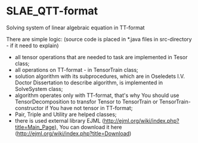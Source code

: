 # SLAE_QTT-format
Solving system of linear algebraic equation in TT-format

There are simple logic:
(source code is placed in *.java files in src-directory - if it need to explain)
*  all tensor operations that are needed to task are implemented in Tesor class;
*  all operations on TT-format - in TensorTrain class;
*  solution algorithm with its subprocedures, which are in Oseledets I.V. Doctor Dissertation to describe algorithm, 
      is implemented in SolveSystem class;
*  algorithm operates only with TT-format, that's why You should use TensorDecomposition to transfor Tensor to TensorTrain or 
      TensorTrain-constructor if You have not tensor in TT-format;
*  Pair, Triple and Utility are helped classes;
*  there is used external library EJML (http://ejml.org/wiki/index.php?title=Main_Page), You can download it here (http://ejml.org/wiki/index.php?title=Download)
